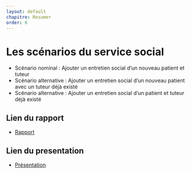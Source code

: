 ```yaml
---
layout: default
chapitre: Resumer
order: 6
---
```

# Les scénarios du service social 
- Scénario nominal : Ajouter un entretien social d’un nouveau patient et tuteur
- Scénario alternative : Ajouter un entretien social d’un nouveau patient avec un tuteur déjà existé 
- Scénario alternative : Ajouter un entretien social d’un patient et tuteur déjà existé

<!-- note -->

## Lien du rapport 
- [Rapport](/analyse/scenario-social/rapport.html)
## Lien du presentation 
- [Présentation](/analyse/scenario-social/presentation.html)

<!-- new slide -->